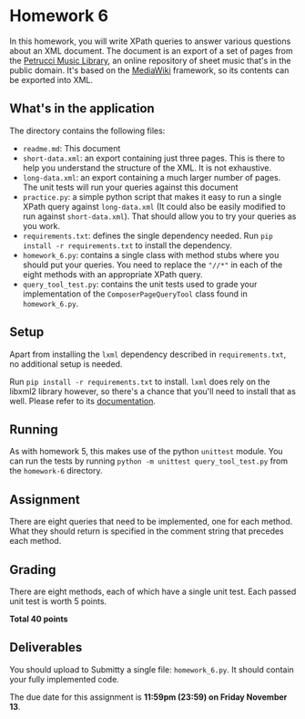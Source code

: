 # Homework 6

In this homework, you will write XPath queries to answer various questions about an XML document. The document is an export of a set of pages from the [Petrucci Music Library](https://imslp.org/), an online repository of sheet music that's in the public domain. It's based on the [MediaWiki](https://www.mediawiki.org/wiki/MediaWiki) framework, so its contents can be exported into XML.

## What's in the application

The directory contains the following files:

- `readme.md`: This document
- `short-data.xml`: an export containing just three pages. This is there to help you understand the structure of the XML. It is not exhaustive.
- `long-data.xml`: an export containing a much larger number of pages. The unit tests will run your queries against this document
- `practice.py`: a simple python script that makes it easy to run a single XPath query against `long-data.xml` (It could also be easily modified to run against `short-data.xml`). That should allow you to try your queries as you work.
- `requirements.txt`: defines the single dependency needed. Run `pip install -r requirements.txt` to install the dependency.
- `homework_6.py`: contains a single class with method stubs where you should put your queries. You need to replace the `"//*"` in each of the eight methods with an appropriate XPath query.
- `query_tool_test.py`: contains the unit tests used to grade your implementation of the `ComposerPageQueryTool` class found in `homework_6.py`.

## Setup

Apart from installing the `lxml` dependency described in `requirements.txt`, no additional setup is needed.

Run `pip install -r requirements.txt` to install. `lxml` does rely on the libxml2 library however, so there's a chance that you'll need to install that as well. Please refer to its [documentation](https://lxml.de/installation.html).

## Running

As with homework 5, this makes use of the python `unittest` module. You can run the tests by running `python -m unittest query_tool_test.py` from the `homework-6` directory. 

## Assignment

There are eight queries that need to be implemented, one for each method. What they should return is specified in the comment string that precedes each method.

## Grading

There are eight methods, each of which have a single unit test. Each passed unit test is worth 5 points.

**Total 40 points**

## Deliverables

You should upload to Submitty a single file: `homework_6.py`. It should contain your fully implemented code.

The due date for this assignment is **11:59pm (23:59) on Friday November 13**.